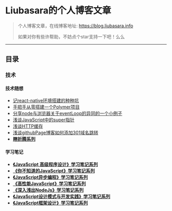 # Liubasara的个人博客文章

> 个人博客文章，在线博客地址: https://blog.liubasara.info
>
> 如果对你有些许帮助，不妨点个star支持一下吧！么么

---

## 目录

### 技术

#### 技术随想

- [记react-native环境搭建的种种坑](./技术/记react-native环境搭建的种种坑.md)
- [手把手从零搭建一个Polymer项目](./技术/手把手从零搭建一个Polymer项目.md)
- [分享node与浏览器关于eventLoop的异同的一个小例子](./技术/分享node与浏览器关于eventLoop的异同的一个小例子.md)
- [浅谈JavaScript中的super指针](./技术/浅谈JavaScript中的super指针.md)
- [浅谈HTTP缓存](./技术/浅谈HTTP缓存.md)
- [浅谈githubPage博客如何添加301域名跳转](./技术/怎么给自己的githubPage博客添加301域名跳转分享.md)
- [**瞎折腾系列**](./技术/瞎折腾)

#### 学习笔记

- **[《JavaScript 高级程序设计》学习笔记系列](./技术/学习笔记/JavaScript高级程序设计)**
- **[《你不知道的JavaScript》学习笔记系列](./技术/学习笔记/你不知道的JavaScript)**
- **[《JavaScript异步编程》学习笔记系列](./技术/学习笔记/JavaScript异步编程)**
- **[《高性能JavaScript》学习笔记系列](./技术/学习笔记/高性能JavaScript)**
- **[《深入浅出NodeJs》学习笔记系列](./技术/学习笔记/深入浅出NodeJs)**
- **[《JavaScript设计模式与开发实践》学习笔记系列](./技术/学习笔记/JavaScript设计模式与开发实践)**
- **[《JavaScript框架设计》学习笔记系列](./技术/学习笔记/JavaScript框架设计)**

